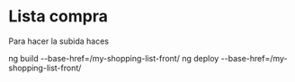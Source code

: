 # Lista compra

Para hacer la subida haces

ng build --base-href=/my-shopping-list-front/
ng deploy --base-href=/my-shopping-list-front/
